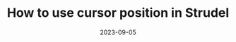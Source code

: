 ---
type:
- Post
date:
- 2023-09-05
title: How to use cursor position in Strudel
tags:
categories:
lastMod: 2023-09-25
---